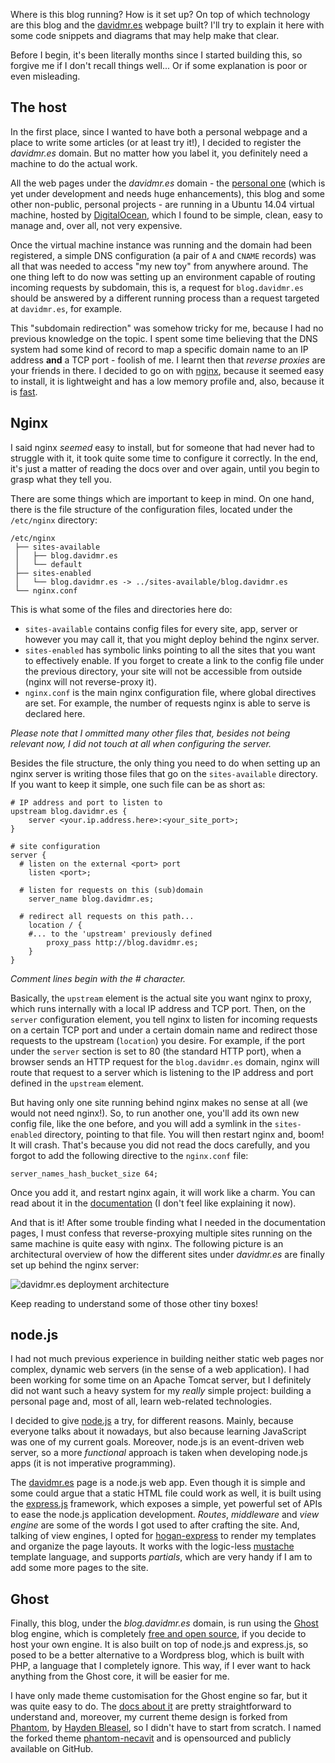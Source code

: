 Where is this blog running? How is it set up? On top of which technology are this blog and the [davidmr.es](http://davidmr.es) webpage built? I'll try to explain it here with some code snippets and diagrams that may help make that clear.

Before I begin, it's been literally months since I started building this, so forgive me if I don't recall things well... Or if some explanation is poor or even misleading.

## The host ##

In the first place, since I wanted to have both a personal webpage and a place to write some articles (or at least try it!), I decided to register the *davidmr.es* domain. But no matter how you label it, you definitely need a machine to do the actual work.

All the web pages under the *davidmr.es* domain - the [personal one](http://davidmr.es) (which is yet under development and needs huge enhancements), this blog and some other non-public, personal projects - are running in a Ubuntu 14.04 virtual machine, hosted by [DigitalOcean](https://www.digitalocean.com/), which I found to be simple, clean, easy to manage and, over all, not very expensive.

Once the virtual machine instance was running and the domain had been registered, a simple DNS configuration (a pair of `A` and  `CNAME` records) was all that was needed to access "my new toy" from anywhere around. The one thing left to do now was setting up an environment capable of routing incoming requests by subdomain, this is, a request for `blog.davidmr.es` should be answered by a different running process than a request targeted at `davidmr.es`, for example.

This "subdomain redirection" was somehow tricky for me, because I had no previous knowledge on the topic. I spent some time believing that the DNS system had some kind of record to map a specific domain name to an IP address **and** a TCP port - foolish of me. I learnt then that *reverse proxies* are your friends in there. I decided to go on with [nginx](http://nginx.com), because it seemed easy to install, it is lightweight and has a low memory profile and, also, because it is [fast](www.aosabook.org/en/nginx.html).

## Nginx ##

I said nginx *seemed* easy to install, but for someone that had never had to struggle with it, it took quite some time to configure it correctly. In the end, it's just a matter of reading the docs over and over again, until you begin to grasp what they tell you.

There are some things which are important to keep in mind. On one hand, there is the file structure of the configuration files, located under the `/etc/nginx` directory:

```
/etc/nginx
 ├── sites-available
 │   ├── blog.davidmr.es
 │   └── default
 ├── sites-enabled
 │   └── blog.davidmr.es -> ../sites-available/blog.davidmr.es
 └── nginx.conf
```

This is what some of the files and directories here do:

* `sites-available` contains config files for every site, app, server or however you may call it, that you might deploy behind the nginx server.
* `sites-enabled` has symbolic links pointing to all the sites that you want to effectively enable. If you forget to create a link to the config file under the previous directory, your site will not be accessible from outside (nginx will not reverse-proxy it).
* `nginx.conf` is the main nginx configuration file, where global directives are set. For example, the number of requests nginx is able to serve is declared here.

*Please note that I ommitted many other files that, besides not being relevant now, I did not touch at all when configuring the server.*

Besides the file structure, the only thing you need to do when setting up an nginx server is writing those files that go on the `sites-available` directory. If you want to keep it simple, one such file can be as short as:

```
# IP address and port to listen to
upstream blog.davidmr.es {
    server <your.ip.address.here>:<your_site_port>;
}

# site configuration
server {
  # listen on the external <port> port
	listen <port>;

  # listen for requests on this (sub)domain
	server_name blog.davidmr.es;

  # redirect all requests on this path...
	location / {
    #... to the 'upstream' previously defined
		proxy_pass http://blog.davidmr.es;
	}
}
```

*Comment lines begin with the # character.*

Basically, the `upstream` element is the actual site you want nginx to proxy, which runs internally with a local IP address and TCP port. Then, on the `server` configuration element, you tell nginx to listen for incoming requests on a certain TCP port and under a certain domain name and redirect those requests to the upstream (`location`) you desire. For example, if the port under the `server` section is set to 80 (the standard HTTP port), when a browser sends an HTTP request for the `blog.davidmr.es` domain, nginx will route that request to a server which is listening to the IP address and port defined in the `upstream` element.

But having only one site running behind nginx makes no sense at all (we would not need nginx!). So, to run another one, you'll add its own new config file, like the one before, and you will add a symlink in the `sites-enabled` directory, pointing to that file. You will then restart nginx and, boom! It will crash. That's because you did not read the docs carefully, and you forgot to add the following directive to the `nginx.conf` file:

```
server_names_hash_bucket_size 64;
```

Once you add it, and restart nginx again, it will work like a charm. You can read about it in the [documentation](http://nginx.org/en/docs/http/server_names.html#optimization) (I don't feel like explaining it now).

And that is it! After some trouble finding what I needed in the documentation pages, I must confess that reverse-proxying multiple sites running on the same machine is quite easy with nginx. The following picture is an architectural overview of how the different sites under *davidmr.es* are finally set up behind the nginx server:

![davidmr.es deployment architecture]()

Keep reading to understand some of those other tiny boxes!

## node.js ##

I had not much previous experience in building neither static web pages nor complex, dynamic web servers (in the sense of a web application). I had been working for some time on an Apache Tomcat server, but I definitely did not want such a heavy system for my *really* simple project: building a personal page and, most of all, learn web-related technologies.

I decided to give [node.js](http://nodejs.org/) a try, for different reasons. Mainly, because everyone talks about it nowadays, but also because learning JavaScript was one of my current goals. Moreover, node.js is an event-driven web server, so a more *functional* approach is taken when developing node.js apps (it is not imperative programming).

The [davidmr.es](http://davidmr.es) page is a node.js web app. Even though it is simple and some could argue that a static HTML file could work as well, it is built using the [express.js](http://expressjs.com/) framework, which exposes a simple, yet powerful set of APIs to ease the node.js application development. *Routes*, *middleware* and *view engine* are some of the words I got used to after crafting the site. And, talking of view engines, I opted for [hogan-express](https://www.npmjs.org/package/hogan-express) to render my templates and organize the page layouts. It works with the logic-less [mustache](http://mustache.github.io/mustache.5.html) template language, and supports *partials*, which are very handy if I am to add some more pages to the site.

## Ghost ##

Finally, this blog, under the *blog.davidmr.es* domain, is run using the [Ghost](https://ghost.org/) blog engine, which is completely [ free and open source](https://ghost.org/pricing/), if you decide to host your own engine. It is also built on top of node.js and express.js, so posed to be a better alternative to a Wordpress blog, which is built with PHP, a language that I completely ignore. This way, if I ever want to hack anything from the Ghost core, it will be easier for me.

I have only made theme customisation for the Ghost engine so far, but it was quite easy to do. The [docs about it](http://docs.ghost.org/themes/#create-your-own) are pretty straightforward to understand and, moreover, my current theme design is forked from [Phantom](https://github.com/haydenbleasel/phantom), by [Hayden Bleasel](https://github.com/haydenbleasel), so I didn't have to start from scratch. I named the forked theme [phantom-necavit](https://github.com/necavit/phantom-necavit) and is opensourced and publicly available on GitHub.
